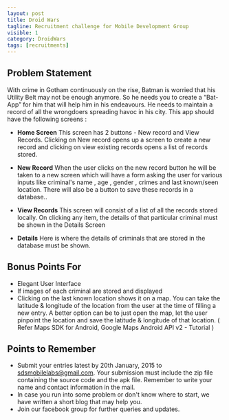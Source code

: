```yaml
---
layout: post
title: Droid Wars
tagline: Recruitment challenge for Mobile Development Group
visible: 1
category: DroidWars
tags: [recruitments]
---
```


## Problem Statement

With crime in Gotham continuously on the rise, Batman is worried that his Utility Belt may not be enough anymore. So he needs you to create a “Bat-App” for him that will help him in his endeavours. He needs to maintain a record of all the wrongdoers spreading havoc in his city. This app should have the following screens :

- **Home Screen**
    This screen has 2 buttons - New record and View Records. Clicking on New record opens up a screen to create a new record and clicking on view existing records opens a list of records stored.


- **New Record** 
    When the user clicks on the new record button he will be taken to a new screen which will have a form asking the user for various inputs like criminal's name , age , gender , crimes and last known/seen location. There will also be a button to save these records in a database..


- **View Records** 
    This screen will consist of a list of all the records stored locally. On clicking any item, the details of that particular criminal must be shown in the Details Screen


- **Details** 
    Here is where the details of criminals that are stored in the database must be shown.

## Bonus Points For

- Elegant User Interface
- If images of each criminal are stored and displayed
- Clicking on the last known location shows it on a map. You can take the latitude & longitude of the location from the user at the time of filling a new entry. A better option can be to just open the map, let the user pinpoint the location and save the latitude & longitude of that location. ( Refer Maps SDK for Android, Google Maps Android API v2 - Tutorial )

## Points to Remember

- Submit your entries latest by 20th January, 2015 to sdsmobilelabs@gmail.com. Your submission must include the zip file containing the source code and the apk file. Remember to write your name and contact information in the mail.
- In case you run into some problem or don't know where to start, we have written a short blog that may help you.
- Join our facebook group for further queries and updates.



